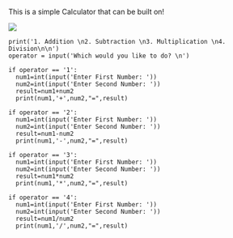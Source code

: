This is a simple Calculator that can be built on!


![](https://s23.postimg.org/tcb346ovf/Capture.png)

    print('1. Addition \n2. Subtraction \n3. Multiplication \n4. Division\n\n')
    operator = input('Which would you like to do? \n')

    if operator == '1':
      num1=int(input('Enter First Number: '))
      num2=int(input('Enter Second Number: '))
      result=num1+num2
      print(num1,'+',num2,"=",result)
  
    if operator == '2':
      num1=int(input('Enter First Number: '))
      num2=int(input('Enter Second Number: '))
      result=num1-num2
      print(num1,'-',num2,"=",result)
  
    if operator == '3':
      num1=int(input('Enter First Number: '))
      num2=int(input('Enter Second Number: '))
      result=num1*num2
      print(num1,'*',num2,"=",result)
  
    if operator == '4':
      num1=int(input('Enter First Number: '))
      num2=int(input('Enter Second Number: '))
      result=num1/num2
      print(num1,'/',num2,"=",result)
